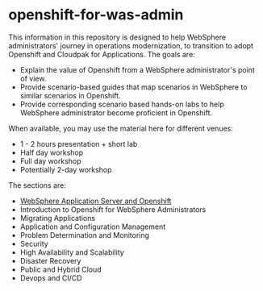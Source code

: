 # openshift-for-was-admin

This information in this repository is designed to help WebSphere administrators' journey in operations modernization,  to transition to adopt Openshift and Cloudpak for Applications. The goals are:
- Explain the value of Openshift from a WebSphere administrator's point of view.
- Provide scenario-based guides that map scenarios in WebSphere to similar scenarios in Openshift.
- Provide corresponding scenario based hands-on labs to help WebSphere administrator become proficient in Openshift.

When available, you may use the material here for different venues:
- 1 - 2 hours presentation + short lab
- Half day workshop
- Full day workshop
- Potentially 2-day workshop

The sections are:
- [WebSphere Application Server and Openshift](Intro.md)
- Introduction to Openshift for WebSphere Administrators
- Migrating Applications
- Application and Configuration Management
- Problem Determination and Monitoring
- Security
- High Availability and Scalability
- Disaster Recovery
- Public and Hybrid Cloud
- Devops and CI/CD